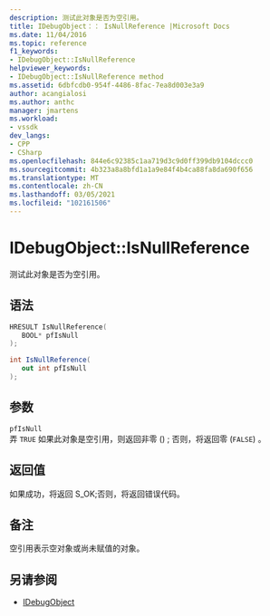 ```yaml
---
description: 测试此对象是否为空引用。
title: IDebugObject：： IsNullReference |Microsoft Docs
ms.date: 11/04/2016
ms.topic: reference
f1_keywords:
- IDebugObject::IsNullReference
helpviewer_keywords:
- IDebugObject::IsNullReference method
ms.assetid: 6dbfcdb0-954f-4486-8fac-7ea8d003e3a9
author: acangialosi
ms.author: anthc
manager: jmartens
ms.workload:
- vssdk
dev_langs:
- CPP
- CSharp
ms.openlocfilehash: 844e6c92385c1aa719d3c9d0ff399db9104dccc0
ms.sourcegitcommit: 4b323a8a8bfd1a1a9e84f4b4ca88fa8da690f656
ms.translationtype: MT
ms.contentlocale: zh-CN
ms.lasthandoff: 03/05/2021
ms.locfileid: "102161506"
---
```

# <a name="idebugobjectisnullreference"></a>IDebugObject::IsNullReference
测试此对象是否为空引用。

## <a name="syntax"></a>语法

```cpp
HRESULT IsNullReference( 
   BOOL* pfIsNull
);
```

```csharp
int IsNullReference(
   out int pfIsNull
);
```

## <a name="parameters"></a>参数
`pfIsNull`\
弄 `TRUE` 如果此对象是空引用，则返回非零 () ; 否则，将返回零 (`FALSE`) 。

## <a name="return-value"></a>返回值
 如果成功，将返回 S_OK;否则，将返回错误代码。

## <a name="remarks"></a>备注
 空引用表示空对象或尚未赋值的对象。

## <a name="see-also"></a>另请参阅
- [IDebugObject](../../../extensibility/debugger/reference/idebugobject.md)
